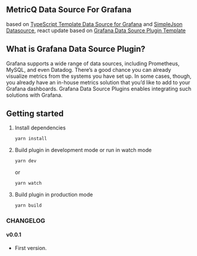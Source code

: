 ## MetricQ Data Source For Grafana

based on [TypeScript Template Data Source for Grafana](https://github.com/grafana/typescript-template-datasource) and [SimpleJson Datasource](https://github.com/grafana/simple-json-datasource), react update based on [Grafana Data Source Plugin Template](https://github.com/grafana/grafana-starter-datasource)

## What is Grafana Data Source Plugin?

Grafana supports a wide range of data sources, including Prometheus, MySQL, and even Datadog. There’s a good chance you can already visualize metrics from the systems you have set up. In some cases, though, you already have an in-house metrics solution that you’d like to add to your Grafana dashboards. Grafana Data Source Plugins enables integrating such solutions with Grafana.

## Getting started

1. Install dependencies

   ```bash
   yarn install
   ```

2. Build plugin in development mode or run in watch mode

   ```bash
   yarn dev
   ```

   or

   ```bash
   yarn watch
   ```

3. Build plugin in production mode

   ```bash
   yarn build
   ```

### CHANGELOG

#### v0.0.1

- First version.

